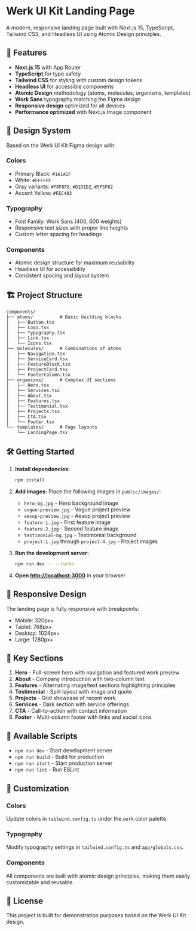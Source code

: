 # Werk UI Kit Landing Page

A modern, responsive landing page built with Next.js 15, TypeScript, Tailwind CSS, and Headless UI using Atomic Design principles.

## 🚀 Features

- **Next.js 15** with App Router
- **TypeScript** for type safety
- **Tailwind CSS** for styling with custom design tokens
- **Headless UI** for accessible components
- **Atomic Design** methodology (atoms, molecules, organisms, templates)
- **Work Sans** typography matching the Figma design
- **Responsive design** optimized for all devices
- **Performance optimized** with Next.js Image component

## 🎨 Design System

Based on the Werk UI Kit Figma design with:

### Colors
- Primary Black: `#1A1A1F`
- White: `#FFFFFF`
- Gray variants: `#F8F8F8`, `#D1D1D2`, `#5F5F62`
- Accent Yellow: `#FEC483`

### Typography
- Font Family: Work Sans (400, 600 weights)
- Responsive text sizes with proper line heights
- Custom letter spacing for headings

### Components
- Atomic design structure for maximum reusability
- Headless UI for accessibility
- Consistent spacing and layout system

## 🏗️ Project Structure

```
components/
├── atoms/          # Basic building blocks
│   ├── Button.tsx
│   ├── Logo.tsx
│   ├── Typography.tsx
│   ├── Link.tsx
│   └── Icons.tsx
├── molecules/      # Combinations of atoms
│   ├── Navigation.tsx
│   ├── ServiceCard.tsx
│   ├── FeatureBlock.tsx
│   ├── ProjectCard.tsx
│   └── FooterColumn.tsx
├── organisms/      # Complex UI sections
│   ├── Hero.tsx
│   ├── Services.tsx
│   ├── About.tsx
│   ├── Features.tsx
│   ├── Testimonial.tsx
│   ├── Projects.tsx
│   ├── CTA.tsx
│   └── Footer.tsx
└── templates/      # Page layouts
    └── LandingPage.tsx
```

## 🛠️ Getting Started

1. **Install dependencies:**
   ```bash
   npm install
   ```

2. **Add images:**
   Place the following images in `public/images/`:
   - `hero-bg.jpg` - Hero background image
   - `vogue-preview.jpg` - Vogue project preview
   - `aesop-preview.jpg` - Aesop project preview
   - `feature-1.jpg` - First feature image
   - `feature-2.jpg` - Second feature image
   - `testimonial-bg.jpg` - Testimonial background
   - `project-1.jpg` through `project-4.jpg` - Project images

3. **Run the development server:**
   ```bash
   npm run dev -- --turbo
   ```

4. **Open [http://localhost:3000](http://localhost:3000)** in your browser

## 📱 Responsive Design

The landing page is fully responsive with breakpoints:
- Mobile: 320px+
- Tablet: 768px+
- Desktop: 1024px+
- Large: 1280px+

## 🎯 Key Sections

1. **Hero** - Full-screen hero with navigation and featured work preview
2. **About** - Company introduction with two-column text
3. **Features** - Alternating image/text sections highlighting principles
4. **Testimonial** - Split layout with image and quote
5. **Projects** - Grid showcase of recent work
6. **Services** - Dark section with service offerings
7. **CTA** - Call-to-action with contact information
8. **Footer** - Multi-column footer with links and social icons

## 🔧 Available Scripts

- `npm run dev` - Start development server
- `npm run build` - Build for production
- `npm run start` - Start production server
- `npm run lint` - Run ESLint

## 🎨 Customization

### Colors
Update colors in `tailwind.config.ts` under the `werk` color palette.

### Typography
Modify typography settings in `tailwind.config.ts` and `app/globals.css`.

### Components
All components are built with atomic design principles, making them easily customizable and reusable.

## 📄 License

This project is built for demonstration purposes based on the Werk UI Kit design.
